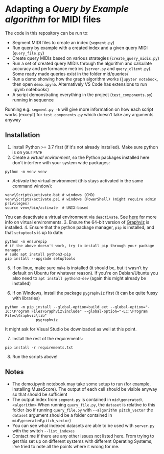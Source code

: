 # Adapting a _Query by Example algorithm_ for MIDI files

The code in this repository can be run to:
- Segment MIDI files to create an index (`segment.py`)
- Run query by example with a created index and a given query MIDI (`query_file.py`)
- Create query MIDIs based on various strategies (`create_query_midis.py`)
- Run a set of created query MIDIs through the algorithm and calculate accuracy and performance metrics (`server.py` 
  and `query_client.py`). Some ready made queries exist in the folder mid/queries/
- Run a demo showing how the graph algorithm works (`jupyter notebook`, then open `demo.ipynb`. 
  Alternatively VS Code has extensions to run .ipynb notebooks)
- A script demonstrating everything in the project (`test_components.py`) running in sequence
  
Running e.g. `segment.py -h` will give more information on how each script works 
(except) for `test_components.py` which doesn't take any arguments anyway

## Installation

1. Install Python >= 3.7 first (if it's not already installed). Make sure python is on your `PATH`
2. Create a *virtual environment*, so the Python packages installed here don't
interfere with your system wide packages:
  
```
python -m venv venv
```
- *Activate* the virtual environment (this stays activated in the same command window):
```
venv\Scripts\activate.bat # windows (CMD)
venv\Scripts\activate.ps1 # windows (PowerShell) (might require admin privileges)
source venv/bin/activate  # UNIX-based
```

You can deactivate a virtual environment via `deactivate`. See [here](https://docs.python.org/3/library/venv.html) for
more info on virtual environments.
3. Ensure the 64-bit version of [Graphviz](https://www.graphviz.org/download/) is installed.
4. Ensure that the python package manager, `pip` is installed, and that `setuptools` is up to date:
```
python -m ensurepip
# if the above doesn't work, try to install pip through your package manager
# sudo apt install python3-pip
pip install --upgrade setuptools
```
5. If on linux, make sure `make` is installed (it should be, but it wasn't
   by default on Ubuntu for whatever reason). If you're on Debian/Ubuntu you 
   also need to `apt install python3-dev` (again this might already be installed)

6. If on Windows, install the package `pygraphviz` first (it can be quite fussy with libraries)
```
python -m pip install --global-option=build_ext --global-option="-IC:\Program Files\Graphviz\include" --global-option="-LC:\Program Files\Graphviz\lib" `
              pygraphviz
```
It might ask for Visual Studio be downloaded as well at this point.
   
7. Install the rest of the requirements:
```
pip install -r requirements.txt
```
8. Run the scripts above!

## Notes

- The demo.ipynb notebook may take some setup to run (for example, installing MuseScore).
The output of each cell should be visible anyway so that should be sufficient
- The output index from `segment.py` is contained in `mid\generated\<algorithm>` When running
`query_file.py`, the `dataset` is relative to this folder (so if running `query_file.py` with `--algorithm pitch_vector`
  the `dataset` argument should be a folder contained in `mid\generated\pitch_vector`)
- You can see what indexed datasets are able to be used with `server.py` with the switch `--list_indexes`
- Contact me if there are any other issues not listed here. From trying to get this set up
on different systems with different Operating Systems, I've tried to note all
  the points where it wrong for me.